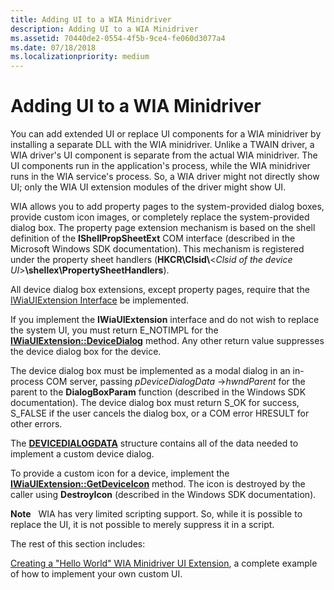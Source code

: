 ```yaml
---
title: Adding UI to a WIA Minidriver
description: Adding UI to a WIA Minidriver
ms.assetid: 70440de2-0554-4f5b-9ce4-fe060d3077a4
ms.date: 07/18/2018
ms.localizationpriority: medium
---
```


# Adding UI to a WIA Minidriver

You can add extended UI or replace UI components for a WIA minidriver by installing a separate DLL with the WIA minidriver. Unlike a TWAIN driver, a WIA driver's UI component is separate from the actual WIA minidriver. The UI components run in the application's process, while the WIA minidriver runs in the WIA service's process. So, a WIA driver might not directly show UI; only the WIA UI extension modules of the driver might show UI.

WIA allows you to add property pages to the system-provided dialog boxes, provide custom icon images, or completely replace the system-provided dialog box. The property page extension mechanism is based on the shell definition of the **IShellPropSheetExt** COM interface (described in the Microsoft Windows SDK documentation). This mechanism is registered under the property sheet handlers (**HKCR\\Clsid\\**&lt;*Clsid of the device UI*&gt;**\\shellex\\PropertySheetHandlers**).

All device dialog box extensions, except property pages, require that the [IWiaUIExtension Interface](https://msdn.microsoft.com/library/windows/hardware/ff545078) be implemented.

If you implement the **IWiaUIExtension** interface and do not wish to replace the system UI, you must return E\_NOTIMPL for the [**IWiaUIExtension::DeviceDialog**](https://msdn.microsoft.com/library/windows/hardware/ff545069) method. Any other return value suppresses the device dialog box for the device.

The device dialog box must be implemented as a modal dialog in an in-process COM server, passing *pDeviceDialogData* -&gt;*hwndParent* for the parent to the **DialogBoxParam** function (described in the Windows SDK documentation). The device dialog box must return S\_OK for success, S\_FALSE if the user cancels the dialog box, or a COM error HRESULT for other errors.

The [**DEVICEDIALOGDATA**](https://msdn.microsoft.com/library/windows/hardware/ff540560) structure contains all of the data needed to implement a custom device dialog.

To provide a custom icon for a device, implement the [**IWiaUIExtension::GetDeviceIcon**](https://msdn.microsoft.com/library/windows/hardware/ff545075) method. The icon is destroyed by the caller using **DestroyIcon** (described in the Windows SDK documentation).

**Note**   WIA has very limited scripting support. So, while it is possible to replace the UI, it is not possible to merely suppress it in a script.

The rest of this section includes:

[Creating a "Hello World" WIA Minidriver UI Extension](creating-a--hello-world--wia-minidriver-ui-extension.md), a complete example of how to implement your own custom UI.
